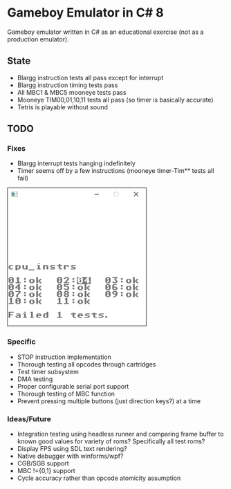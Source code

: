 # Gameboy Emulator in C# 8

Gameboy emulator written in C# as an educational exercise (not as a production emulator).

## State

- Blargg instruction tests all pass except for interrupt
- Blargg instruction timing tests pass
- All MBC1 & MBC5 mooneye tests pass
- Mooneye TIM00,01,10,11 tests all pass (so timer is basically accurate)
- Tetris is playable without sound

## TODO

### Fixes

- Blargg interrupt tests hanging indefinitely
- Timer seems off by a few instructions (mooneye timer-Tim** tests all fail)

![Blargg CPU Instr Failures](./blargg_cpu_instr_output.png)

### Specific

- STOP instruction implementation
- Thorough testing all opcodes through cartridges
- Test timer subsystem
- DMA testing
- Proper configurable serial port support
- Thorough testing of MBC function
- Prevent pressing multiple buttons (just direction keys?) at a time

### Ideas/Future

- Integration testing using headless runner and comparing frame buffer to known good values for variety of roms? Specifically all test roms?
- Display FPS using SDL text rendering?
- Native debugger with winforms/wpf?
- CGB/SGB support
- MBC !={0,1} support
- Cycle accuracy rather than opcode atomicity assumption